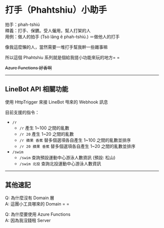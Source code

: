 # 打手（Phahtshiu）小助手

拍手：phah-tshiú<br/>
釋義：打手、保鑣。受人僱用，幫人打架的人<br/>
用例：做人的拍手 (Tsò lâng ê phah-tshiú.)  ＝做他人的打手

像我這麼懶的人，當然需要一堆打手幫我幹一些雜事嘛

所以這個 Phahtshiu 系列就是個給我搓小功能來玩的地方= =

~~Azure Functions 好香啊~~

---

## LineBot API 相關功能

使用 HttpTrigger 來接 LineBot 甩來的 Webhook 訊息

目前支援的指令：

- `/r`
  - `/r` 產生 1~100 之間的亂數
  - `/r 20` 產生 1~20 之間的亂數
  - `/r 蘋果 香蕉` 替多個選項各自產生 1~100 之間的亂數並排序
  - `/r 20 蘋果 香蕉` 替多個選項各自產生 1~20 之間的亂數並排序
- `/swim`
  - `/swim` 查詢預設運動中心游泳人數資訊 (預設: 松山)
  - `/swim 北投` 查詢北投運動中心游泳人數資訊

---

## 其他速記

Q: 為什麼沒有 Domain 層<br/>
A: 這團小工具哪來的 Domain = =

Q: 為什麼要使用 Azure Functions<br/>
A: 因為我沒錢租 Server